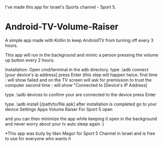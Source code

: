 I've made this app for Israel's Sports channel - Sport 5.

# Android-TV-Volume-Raiser
A simple app made with Kotlin to keep AndroidTV from turning off every 3 hours.

This app will run in the background and mimic a person pressing the volume up button every 2 hours.

Installation:
Open cmd/terminal in the adb directory.
type .\adb connect [your device's ip address]
press Enter
(this step will happen twice.
first time : 
will show failed and on the TV screen will ask for premission to trust the computer
second time :
will show "Connected to [Device's IP Address]

type .\adb devices to confirm your are connected to the device
press Enter

type .\adb install [/path/to/file.apk]
after installation is completed go to your device
Settings
Apps
Volume Raiser For Sport 5
open

and you can then minimize the app while keeping it open in the background and never worry about your tv auto sleep again :)

*This app was buily by Idan Magor for Sport 5 Channel in Israel and is free to use for everyone who wants it


